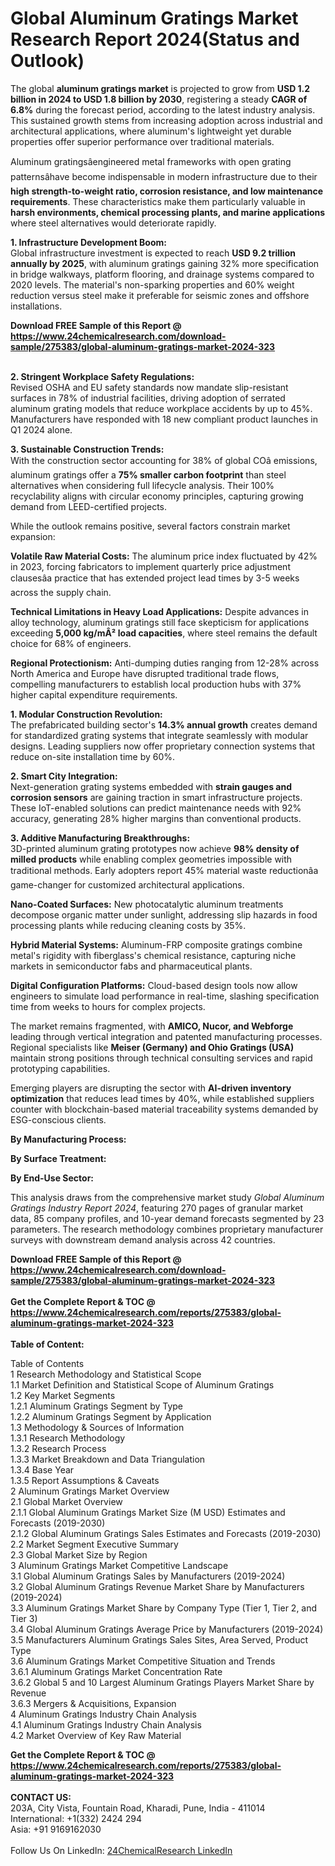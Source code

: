 <h1>Global Aluminum Gratings Market Research Report 2024(Status and Outlook)</h1><p>The global <strong>aluminum gratings market</strong> is projected to grow from <strong>USD 1.2 billion in 2024 to USD 1.8 billion by 2030</strong>, registering a steady <strong>CAGR of 6.8%</strong> during the forecast period, according to the latest industry analysis. This sustained growth stems from increasing adoption across industrial and architectural applications, where aluminum's lightweight yet durable properties offer superior performance over traditional materials.</p><p>Aluminum gratingsâengineered metal frameworks with open grating patternsâhave become indispensable in modern infrastructure due to their <strong>high strength-to-weight ratio, corrosion resistance, and low maintenance requirements</strong>. These characteristics make them particularly valuable in <strong>harsh environments, chemical processing plants, and marine applications</strong> where steel alternatives would deteriorate rapidly.</p><p><strong>1. Infrastructure Development Boom:</strong><br>
Global infrastructure investment is expected to reach <strong>USD 9.2 trillion annually by 2025</strong>, with aluminum gratings gaining 32% more specification in bridge walkways, platform flooring, and drainage systems compared to 2020 levels. The material's non-sparking properties and 60% weight reduction versus steel make it preferable for seismic zones and offshore installations.</p><div><b>Download FREE Sample of this Report @ 
            <a href="https://www.24chemicalresearch.com/download-sample/275383/global-aluminum-gratings-market-2024-323">
            https://www.24chemicalresearch.com/download-sample/275383/global-aluminum-gratings-market-2024-323</a></b></div><br><p><strong>2. Stringent Workplace Safety Regulations:</strong><br>
Revised OSHA and EU safety standards now mandate slip-resistant surfaces in 78% of industrial facilities, driving adoption of serrated aluminum grating models that reduce workplace accidents by up to 45%. Manufacturers have responded with 18 new compliant product launches in Q1 2024 alone.</p><p><strong>3. Sustainable Construction Trends:</strong><br>
With the construction sector accounting for 38% of global COâ emissions, aluminum gratings offer a <strong>75% smaller carbon footprint</strong> than steel alternatives when considering full lifecycle analysis. Their 100% recyclability aligns with circular economy principles, capturing growing demand from LEED-certified projects.</p><p>While the outlook remains positive, several factors constrain market expansion:</p><p><strong>Volatile Raw Material Costs:</strong> The aluminum price index fluctuated by 42% in 2023, forcing fabricators to implement quarterly price adjustment clausesâa practice that has extended project lead times by 3-5 weeks across the supply chain.</p><p><strong>Technical Limitations in Heavy Load Applications:</strong> Despite advances in alloy technology, aluminum gratings still face skepticism for applications exceeding <strong>5,000 kg/mÂ² load capacities</strong>, where steel remains the default choice for 68% of engineers.</p><p><strong>Regional Protectionism:</strong> Anti-dumping duties ranging from 12-28% across North America and Europe have disrupted traditional trade flows, compelling manufacturers to establish local production hubs with 37% higher capital expenditure requirements.</p><p><strong>1. Modular Construction Revolution:</strong><br>
The prefabricated building sector's <strong>14.3% annual growth</strong> creates demand for standardized grating systems that integrate seamlessly with modular designs. Leading suppliers now offer proprietary connection systems that reduce on-site installation time by 60%.</p><p><strong>2. Smart City Integration:</strong><br>
Next-generation grating systems embedded with <strong>strain gauges and corrosion sensors</strong> are gaining traction in smart infrastructure projects. These IoT-enabled solutions can predict maintenance needs with 92% accuracy, generating 28% higher margins than conventional products.</p><p><strong>3. Additive Manufacturing Breakthroughs:</strong><br>
3D-printed aluminum grating prototypes now achieve <strong>98% density of milled products</strong> while enabling complex geometries impossible with traditional methods. Early adopters report 45% material waste reductionâa game-changer for customized architectural applications.</p><p><strong>Nano-Coated Surfaces:</strong> New photocatalytic aluminum treatments decompose organic matter under sunlight, addressing slip hazards in food processing plants while reducing cleaning costs by 35%.</p><p><strong>Hybrid Material Systems:</strong> Aluminum-FRP composite gratings combine metal's rigidity with fiberglass's chemical resistance, capturing niche markets in semiconductor fabs and pharmaceutical plants.</p><p><strong>Digital Configuration Platforms:</strong> Cloud-based design tools now allow engineers to simulate load performance in real-time, slashing specification time from weeks to hours for complex projects.</p><p>The market remains fragmented, with <strong>AMICO, Nucor, and Webforge</strong> leading through vertical integration and patented manufacturing processes. Regional specialists like <strong>Meiser (Germany) and Ohio Gratings (USA)</strong> maintain strong positions through technical consulting services and rapid prototyping capabilities.</p><p>

</p><p>Emerging players are disrupting the sector with <strong>AI-driven inventory optimization</strong> that reduces lead times by 40%, while established suppliers counter with blockchain-based material traceability systems demanded by ESG-conscious clients.</p><p><strong>By Manufacturing Process:</strong></p><p><strong>By Surface Treatment:</strong></p><p><strong>By End-Use Sector:</strong></p><p>This analysis draws from the comprehensive market study <em>Global Aluminum Gratings Industry Report 2024</em>, featuring 270 pages of granular market data, 85 company profiles, and 10-year demand forecasts segmented by 23 parameters. The research methodology combines proprietary manufacturer surveys with downstream demand analysis across 42 countries.</p><div><b>Download FREE Sample of this Report @ 
            <a href="https://www.24chemicalresearch.com/download-sample/275383/global-aluminum-gratings-market-2024-323">
            https://www.24chemicalresearch.com/download-sample/275383/global-aluminum-gratings-market-2024-323</a></b></div><br><div><b>Get the Complete Report & TOC @ 
            <a href="https://www.24chemicalresearch.com/reports/275383/global-aluminum-gratings-market-2024-323">
            https://www.24chemicalresearch.com/reports/275383/global-aluminum-gratings-market-2024-323</a></b></div><br>
            <b>Table of Content:</b><p>Table of Contents<br />
1 Research Methodology and Statistical Scope<br />
1.1 Market Definition and Statistical Scope of Aluminum Gratings<br />
1.2 Key Market Segments<br />
1.2.1 Aluminum Gratings Segment by Type<br />
1.2.2 Aluminum Gratings Segment by Application<br />
1.3 Methodology & Sources of Information<br />
1.3.1 Research Methodology<br />
1.3.2 Research Process<br />
1.3.3 Market Breakdown and Data Triangulation<br />
1.3.4 Base Year<br />
1.3.5 Report Assumptions & Caveats<br />
2 Aluminum Gratings Market Overview<br />
2.1 Global Market Overview<br />
2.1.1 Global Aluminum Gratings Market Size (M USD) Estimates and Forecasts (2019-2030)<br />
2.1.2 Global Aluminum Gratings Sales Estimates and Forecasts (2019-2030)<br />
2.2 Market Segment Executive Summary<br />
2.3 Global Market Size by Region<br />
3 Aluminum Gratings Market Competitive Landscape<br />
3.1 Global Aluminum Gratings Sales by Manufacturers (2019-2024)<br />
3.2 Global Aluminum Gratings Revenue Market Share by Manufacturers (2019-2024)<br />
3.3 Aluminum Gratings Market Share by Company Type (Tier 1, Tier 2, and Tier 3)<br />
3.4 Global Aluminum Gratings Average Price by Manufacturers (2019-2024)<br />
3.5 Manufacturers Aluminum Gratings Sales Sites, Area Served, Product Type<br />
3.6 Aluminum Gratings Market Competitive Situation and Trends<br />
3.6.1 Aluminum Gratings Market Concentration Rate<br />
3.6.2 Global 5 and 10 Largest Aluminum Gratings Players Market Share by Revenue<br />
3.6.3 Mergers & Acquisitions, Expansion<br />
4 Aluminum Gratings Industry Chain Analysis<br />
4.1 Aluminum Gratings Industry Chain Analysis<br />
4.2 Market Overview of Key Raw Material</p><div><b>Get the Complete Report & TOC @ 
            <a href="https://www.24chemicalresearch.com/reports/275383/global-aluminum-gratings-market-2024-323">
            https://www.24chemicalresearch.com/reports/275383/global-aluminum-gratings-market-2024-323</a></b></div><br><b>CONTACT US:</b><br>
            203A, City Vista, Fountain Road, Kharadi, Pune, India - 411014<br>
            International: +1(332) 2424 294<br>
            Asia: +91 9169162030 <br><br>
            Follow Us On LinkedIn: <a href="https://www.linkedin.com/company/24chemicalresearch/">24ChemicalResearch LinkedIn</a>